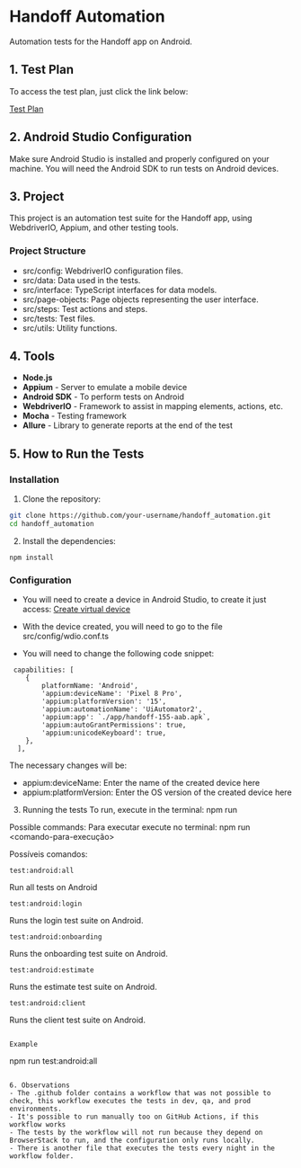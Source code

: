 # Handoff Automation

Automation tests for the Handoff app on Android.

## 1. Test Plan
To access the test plan, just click the link below:

[Test Plan](https://drive.google.com/file/d/1Wy8lz5E_IjHyGLvKKAkH39M8HVaghaXs/view?usp=sharing)

## 2. Android Studio Configuration

Make sure Android Studio is installed and properly configured on your machine. You will need the Android SDK to run tests on Android devices.

## 3. Project

This project is an automation test suite for the Handoff app, using WebdriverIO, Appium, and other testing tools.

### Project Structure
- src/config: WebdriverIO configuration files.
- src/data: Data used in the tests.
- src/interface: TypeScript interfaces for data models.
- src/page-objects: Page objects representing the user interface.
- src/steps: Test actions and steps.
- src/tests: Test files.
- src/utils: Utility functions.

## 4. Tools

- **Node.js** 
- **Appium** - Server to emulate a mobile device
- **Android SDK** - To perform tests on Android
- **WebdriverIO** - Framework to assist in mapping elements, actions, etc.
- **Mocha** - Testing framework
- **Allure** - Library to generate reports at the end of the test

## 5. How to Run the Tests

### Installation

1. Clone the repository:

```sh
git clone https://github.com/your-username/handoff_automation.git
cd handoff_automation
```

2. Install the dependencies:
```
npm install
```

### Configuration
- You will need to create a device in Android Studio, to create it just access: [Create virtual device](https://developer.android.com/studio/run/managing-avds)

- With the device created, you will need to go to the file src/config/wdio.conf.ts
- You will need to change the following code snippet:

```
 capabilities: [
    {
        platformName: 'Android',
        'appium:deviceName': 'Pixel 8 Pro',
        'appium:platformVersion': '15',
        'appium:automationName': 'UiAutomator2',
        'appium:app': `./app/handoff-155-aab.apk`, 
        'appium:autoGrantPermissions': true,
        'appium:unicodeKeyboard': true,
    },
  ],
```

The necessary changes will be:
- appium:deviceName: Enter the name of the created device here
- appium:platformVersion: Enter the OS version of the created device here

3. Running the tests
To run, execute in the terminal: npm run <execution-command>

Possible commands:
Para executar execute no terminal: npm run <comando-para-execução>

Possíveis comandos:

````
test:android:all
````

Run all tests on Android

```
test:android:login
```
Runs the login test suite on Android.
```
test:android:onboarding
```
Runs the onboarding test suite on Android.
```
test:android:estimate
```
Runs the estimate test suite on Android.
```
test:android:client
```
Runs the client test suite on Android.
```

Example
```
npm run test:android:all
```

6. Observations
- The .github folder contains a workflow that was not possible to check, this workflow executes the tests in dev, qa, and prod environments.
- It's possible to run manually too on GitHub Actions, if this workflow works
- The tests by the workflow will not run because they depend on BrowserStack to run, and the configuration only runs locally.
- There is another file that executes the tests every night in the workflow folder.